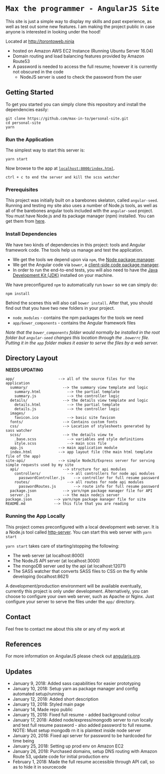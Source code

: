 # `Max the programmer - AngularJS Site`

This site is just a simple way to display my skills and past experience, as well as test out some new features. I am making the project public
in case anyone is interested in looking under the hood!

Located at http://torontoweb.ninja

- hosted on Amazon AWS EC2 Instance (Running Ubuntu Server 16.04)
- Domain routing and load balancing features provided by Amazon Route53
- A password is needed to access the full resume; however it is currently not obscured in the code
    - NodeJS server is used to check the password from the user

## Getting Started

To get you started you can simply clone this repository and install the dependencies easily:
```
git clone https://github.com/max-in-to/personal-site.git
cd personal-site
yarn
```

### Run the Application

The simplest way to start this server is:

```
yarn start
```

Now browse to the app at [`localhost:8000/index.html`][local-app-url].

```
ctrl + c to end the server and kill the scss watcher
```


### Prerequisites

This project was initially built on a barebones skelaton, called `angular-seed`.
Running and testing my site also uses a number of Node.js tools, as well as all
of the barebones angular tools included with the  `angular-seed` project. You
must have Node.js and its package manager (npm) installed. You can get them from [here][node].

### Install Dependencies

We have two kinds of dependencies in this project: tools and Angular framework code. The tools help
us manage and test the application.

* We get the tools we depend upon via `npm`, the [Node package manager][npm].
* We get the Angular code via `bower`, a [client-side code package manager][bower].
* In order to run the end-to-end tests, you will also need to have the
  [Java Development Kit (JDK)][jdk] installed on your machine.

We have preconfigured `npm` to automatically run `bower` so we can simply do:

```
npm install
```

Behind the scenes this will also call `bower install`. After that, you should find out that you have
two new folders in your project.

* `node_modules` - contains the npm packages for the tools we need
* `app/bower_components` - contains the Angular framework files

*Note that the `bower_components` folder would normally be installed in the root folder but
`angular-seed` changes this location through the `.bowerrc` file. Putting it in the `app` folder
makes it easier to serve the files by a web server.*

## Directory Layout

**NEEDS UPDATING**

```
app/                    --> all of the source files for the application
  summary/                --> the summary view template and logic
    summary.html            --> the partial template
    summary.js              --> the controller logic
  details/                --> the details view template and logic
    details.html            --> the partial template
    details.js              --> the controller logic
  images/
    favicon.ico             --> basic site favicon
  fonts/                  --> Contains custom fonts
  css/                    --> Location of stylesheets generated by sass watcher
  scss/                   --> the details view te
    _base.scss              --> variables and style definitions
    style.scss              --> main scss file
  app.js                --> main application module
  index.html            --> app layout file (the main html template file of the app)
site-api/               --> simple NodeJS/Express server for serving simple requests used by my site
  api/                    --> structure for api modules
    controllers/            --> all controllers for node api modules
      passwordController.js    --> controller for full resume password
    routes/                 --> all routes for node api modules
      passwordRoutes.js        --> route info for full resume password
  package.json            --> yarn/npm package manager file for API
  server.js               --> the main nodejs server
package.json          --> yarn/npm package manager file for site
README.md             --> this file that you are reading
```


### Running the App Locally

This project comes preconfigured with a local development web server. It is a Node.js
tool called [http-server][http-server]. You can start this web server with `yarn start`

`yarn start` takes care of starting/stopping the following:
- The web server (at localhost:8000)
- The NodeJS API server (at localhost:3000)
- The mongoDB server ued by the api (at localhost:12071)
- The SASS watcher that converts SASS files to CSS on the fly while developing (localhost:8621)

A development/production environment will be available eventually, currently this project is only under development. Alternatively, you can choose to configure your own web server, such as Apache or Nginx. Just
configure your server to serve the files under the `app/` directory.

## Contact

Feel free to contact me about this site or any of my work at

## References

For more information on AngularJS please check out [angularjs.org][angularjs].

[angularjs]: https://angularjs.org/
[bower]: http://bower.io/
[git]: https://git-scm.com/
[http-server]: https://github.com/indexzero/http-server
[jasmine]: https://jasmine.github.io/
[jdk]: https://wikipedia.org/wiki/Java_Development_Kit
[jdk-download]: http://www.oracle.com/technetwork/java/javase/downloads
[karma]: https://karma-runner.github.io/
[local-app-url]: http://localhost:8000/index.html
[node]: https://nodejs.org/
[npm]: https://www.npmjs.org/
[protractor]: http://www.protractortest.org/
[selenium]: http://docs.seleniumhq.org/
[travis]: https://travis-ci.org/
[travis-docs]: https://docs.travis-ci.com/user/getting-started

## Updates

* January 9, 2018: Added sass capabilities for easier prototyping
* January 10, 2018: Setup yarn as package manager and config automated setup/running
* January 12, 2018: Added short description
* January 13, 2018: Styled main page
* January 14, Made repo public
* January 15, 2018: Fixed full resume - added background colour
* January 17, 2018: Added node/express/mongodb server to run locally and test full resume password - also added password to full resume. NOTE: Must setup mongodb rn it is plaintext inside node server
* January 20, 2018: Fixed api server for password to be hardcoded for time being
* January 25, 2018: Setting up prod env on Amazon EC2
* January 26, 2018: Purchased domains, setup DNS routing with Amazon Route 53, update code for initial production env
* February 1, 2018: Made the full resume accessible through API call, so as to hide it in sourcecode
